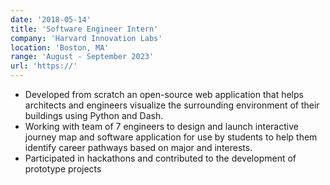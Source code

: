 ```yaml
---
date: '2018-05-14'
title: 'Software Engineer Intern'
company: 'Harvard Innovation Labs'
location: 'Boston, MA'
range: 'August - September 2023'
url: 'https://'
---
```


- Developed from scratch an open-source web application that helps architects and engineers visualize the surrounding environment of their buildings using Python and Dash.
- Working with team of 7 engineers to design and launch interactive journey map and software application for use by students to help them identify career pathways based on major and interests.
- Participated in hackathons and contributed to the development of prototype projects
